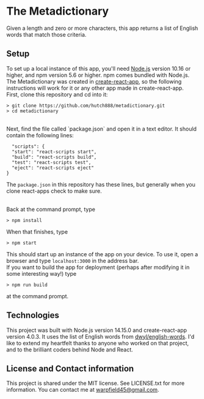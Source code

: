 # The Metadictionary

Given a length and zero or more characters, this app returns a list of English words that match those criteria.

## Setup

To set up a local instance of this app, you'll need [Node.js](https://nodejs.org/en/) version 10.16 or higher, and npm version 5.6 or higher. npm comes bundled with Node.js.
  The Metadictionary was created in [create-react-app](https://create-react-app.dev/), so the following instructions will work for it or any other app made in create-react-app.
  <br/>
  First, clone this repository and cd into it:
  
  ```
  > git clone https://github.com/hutch888/metadictionary.git
  > cd metadictionary
  ```
  <br/>
  Next, find the file called `package.json` and open it in a text editor. It should contain the following lines:
  
  ```
    "scripts": {
    "start": "react-scripts start",
    "build": "react-scripts build",
    "test": "react-scripts test",
    "eject": "react-scripts eject"
  } 
  ```
  The `package.json` in this repository has these lines, but generally when you clone react-apps check to make sure.
  
  <br/>
  Back at the command prompt, type
  
  ```
  > npm install
  ```

  When that finishes, type
  
  ```
  > npm start
  ```
  This should start up an instance of the app on your device. To use it, open a browser and type `localhost:3000` in the address bar.
    <br/>
  If you want to build the app for deployment (perhaps after modifying it in some interesting way!) type
  
  ```
  > npm run build
  ```
  at the command prompt.

  ## Technologies

  This project was built with Node.js version 14.15.0 and create-react-app version 4.0.3. It uses the list of English words from [dwyl/english-words](https://github.com/dwyl/english-words). I'd like to extend my heartfelt thanks to anyone who worked on that project, and to the brilliant coders behind Node and React.
  
  ## License and Contact information
  
  This project is shared under the MIT license. See LICENSE.txt for more information.
  You can contact me at warpfield45@gmail.com.
  
  
